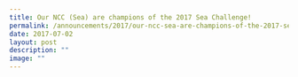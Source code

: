 ```yaml
---
title: Our NCC (Sea) are champions of the 2017 Sea Challenge!
permalink: /announcements/2017/our-ncc-sea-are-champions-of-the-2017-sea-challenge/
date: 2017-07-02
layout: post
description: ""
image: ""
---
```

